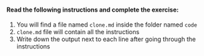 #### Read the following instructions and complete the exercise:

1. You will find a file named `clone.md` inside the folder named `code`
2. `clone.md` file will contain all the instructions
3. Write down the output next to each line after going through the instructions
